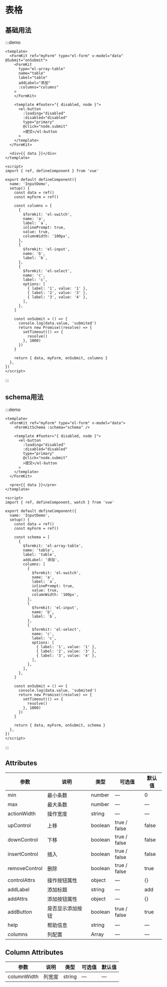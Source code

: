 # 表格

## 基础用法

:::demo

```vue
<template>
  <FormKit ref="myForm" type="el-form" v-model="data" @Submit="onSubmit">
    <FormKit
      type="el-array-table"
      name="table"
      label="table"
      addLabel="添加"
      :columns="columns"
    >
    </FormKit>

    <template #footer="{ disabled, node }">
      <el-button
        :loading="disabled"
        :disabled="disabled"
        type="primary"
        @click="node.submit"
        >提交</el-button
      >
    </template>
  </FormKit>

  <div>{{ data }}</div>
</template>

<script>
import { ref, defineComponent } from 'vue'

export default defineComponent({
  name: 'InputDemo',
  setup() {
    const data = ref()
    const myForm = ref()

    const columns = [
      {
        $formkit: 'el-switch',
        name: 'a',
        label: `a`,
        inlinePrompt: true,
        value: true,
        columnWidth: '100px',
      },
      {
        $formkit: 'el-input',
        name: 'b',
        label: `b`,
      },
      {
        $formkit: 'el-select',
        name: 'c',
        label: 'c',
        options: [
          { label: '1', value: '1' },
          { label: '2', value: '3' },
          { label: '3', value: '4' },
        ],
      },
    ]

    const onSubmit = () => {
      console.log(data.value, 'submited')
      return new Promise((resolve) => {
        setTimeout(() => {
          resolve()
        }, 1000)
      })
    }

    return { data, myForm, onSubmit, columns }
  },
})
</script>
```

:::

## schema用法

:::demo

```vue
<template>
  <FormKit ref="myForm" type="el-form" v-model="data">
    <FormKitSchema :schema="schema" />

    <template #footer="{ disabled, node }">
      <el-button
        :loading="disabled"
        :disabled="disabled"
        type="primary"
        @click="node.submit"
        >提交</el-button
      >
    </template>
  </FormKit>

  <pre>{{ data }}</pre>
</template>

<script>
import { ref, defineComponent, watch } from 'vue'

export default defineComponent({
  name: 'InputDemo',
  setup() {
    const data = ref()
    const myForm = ref()

    const schema = [
      {
        $formkit: 'el-array-table',
        name: 'table',
        label: 'table',
        addLabel: '添加',
        columns: [
          {
            $formkit: 'el-switch',
            name: 'a',
            label: `a`,
            inlinePrompt: true,
            value: true,
            columnWidth: '100px',
          },
          {
            $formkit: 'el-input',
            name: 'b',
            label: `b`,
          },
          {
            $formkit: 'el-select',
            name: 'c',
            label: 'c',
            options: [
              { label: '1', value: '1' },
              { label: '2', value: '3' },
              { label: '3', value: '4' },
            ],
          },
        ],
      },
    ]

    const onSubmit = () => {
      console.log(data.value, 'submited')
      return new Promise((resolve) => {
        setTimeout(() => {
          resolve()
        }, 1000)
      })
    }

    return { data, myForm, onSubmit, schema }
  },
})
</script>
```

:::

## Attributes

| 参数          | 说明             | 类型    | 可选值       | 默认值 |
| ------------- | ---------------- | ------- | ------------ | ------ |
| min           | 最小条数         | number  | —            | 0      |
| max           | 最大条数         | number  | —            | —      |
| actionWidth   | 操作宽度         | string  | —            | —      |
| upControl     | 上移             | boolean | true / false | false  |
| downControl   | 下移             | boolean | true / false | false  |
| insertControl | 插入             | boolean | true / false | false  |
| removeControl | 删除             | boolean | true / false | true   |
| controlAttrs  | 操作按钮属性     | object  | —            | {}     |
| addLabel      | 添加标题         | string  | —            | add    |
| addAttrs      | 添加按钮属性     | object  | —            | {}     |
| addButton     | 是否显示添加按钮 | boolean | true / false | true   |
| help          | 帮助信息         | string  | —            | —      |
| columns       | 列配置           | Array   | —            | —      |

## Column Attributes

| 参数        | 说明   | 类型   | 可选值 | 默认值 |
| ----------- | ------ | ------ | ------ | ------ |
| columnWidth | 列宽度 | string | —      | —      |
